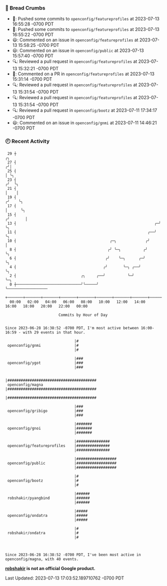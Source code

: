 ### 🍞 Bread Crumbs

 * 🚢: Pushed some commits to `openconfig/featureprofiles` at 2023-07-13 16:55:28 -0700 PDT
 * 🚢: Pushed some commits to `openconfig/featureprofiles` at 2023-07-13 16:55:22 -0700 PDT
 * 😃: Commented on an issue in `openconfig/featureprofiles` at 2023-07-13 15:58:25 -0700 PDT
 * 😃: Commented on an issue in `openconfig/public` at 2023-07-13 15:57:40 -0700 PDT
 * 🔍: Reviewed a pull request in  `openconfig/featureprofiles` at 2023-07-13 15:32:21 -0700 PDT
 * 💬: Commented on a PR in  `openconfig/featureprofiles` at 2023-07-13 15:31:14 -0700 PDT
 * 🔍: Reviewed a pull request in  `openconfig/featureprofiles` at 2023-07-13 15:31:54 -0700 PDT
 * 🔍: Reviewed a pull request in  `openconfig/featureprofiles` at 2023-07-13 15:31:54 -0700 PDT
 * 🔍: Reviewed a pull request in  `openconfig/bootz` at 2023-07-11 17:34:17 -0700 PDT
 * 😃: Commented on an issue in `openconfig/gnmi` at 2023-07-11 14:46:21 -0700 PDT

### 🕘 Recent Activity
```
 29 ┼                                                                    ╭╮
 27 ┤                                                                   ╭╯│
 25 ┤                                                                   │ ╰╮
 23 ┤                                                                  ╭╯  ╰╮
 21 ┤                                                                  │    │
 19 ┤                                                                 ╭╯    ╰╮
 17 ┤                                                                 │      ╰╮
 15 ┤                                                                ╭╯       │
 13 ┤                                                              ╭─╯        ╰╮
 11 ┤                                                           ╭──╯           ╰╮
 10 ┤                                          ╭─╮             ╭╯               │
  8 ┤                                         ╭╯ ╰─╮          ╭╯                ╰╮
  6 ┤                                        ╭╯    ╰─╮      ╭─╯                  ╰╮
  4 ┤                                       ╭╯       ╰─╮ ╭──╯                     ╰╮
  2 ┤                             ╭╮     ╭──╯          ╰─╯                         ╰─╮
  0 ┼─────────────────────────────╯╰─────╯                                           ╰──────────────────
    +───────+───────+───────+───────+───────+───────+───────+───────+───────+───────+───────+───────+────
  00:00   02:00   04:00   06:00   08:00   10:00   12:00   14:00   16:00   18:00   20:00   22:00   00:00   

						Commits by Hour of Day


Since 2023-06-28 16:38:52 -0700 PDT, I'm most active between 16:00-16:59 - with 29 events in that hour.

```



```
                               |#
 openconfig/gnmi               |#
                               |#

                               |###
 openconfig/ygot               |###
                               |###

                               |########################################
 openconfig/magna              |########################################
                               |########################################

                               |###
 openconfig/gribigo            |###
                               |###

                               |#######
 openconfig/gnoi               |#######
                               |#######

                               |###############
 openconfig/featureprofiles    |###############
                               |###############

                               |##################
 openconfig/public             |##################
                               |##################

                               |#
 openconfig/bootz              |#
                               |#

                               |######
 robshakir/pyangbind           |######
                               |######

                               |#####
 openconfig/ondatra            |#####
                               |#####

                               |#
 robshakir/ondatra             |#
                               |#



Since 2023-06-28 16:38:52 -0700 PDT, I've been most active in openconfig/magna, with 40 events.

```
**[robshakir](mailto:robjs@google.com) is not an official Google product.**  


Last Updated: 2023-07-13 17:03:52.189710762 -0700 PDT
